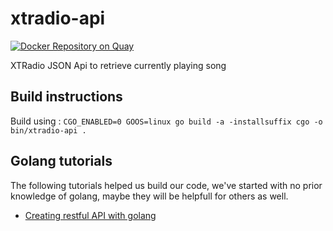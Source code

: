 # xtradio-api

[![Docker Repository on Quay](https://quay.io/repository/xtradio/xtradio-api/status "Docker Repository on Quay")](https://quay.io/repository/xtradio/xtradio-api)

XTRadio JSON Api to retrieve currently playing song
## Build instructions

Build using :
``` CGO_ENABLED=0 GOOS=linux go build -a -installsuffix cgo -o bin/xtradio-api . ```

## Golang tutorials

The following tutorials helped us build our code, we've started with no prior knowledge of golang, maybe they will be helpfull for others as well.

* [Creating restful API with golang](https://tutorialedge.net/post/golang/creating-restful-api-with-golang/)
